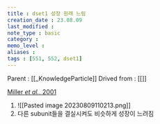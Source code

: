 ```yaml
---
title : dset1 성장 원래 느림
creation_date : 23.08.09
last_modified :
note_type : basic
category :
memo_level :
aliases : 
tags : [551, 552, dset1]
---
```


Parent : [[_KnowledgeParticle]]
Drived from : [[]]

[Miller *et al.*, 2001](zotero://select/items/@miller2001)
1. ![[Pasted image 20230809110213.png]]
2. 다른 subunit들을 결실시켜도 비슷하게 성장이 느려짐